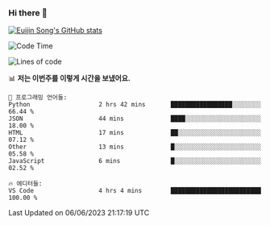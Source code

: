 ### Hi there 👋

[![Euijin Song's GitHub stats](https://github-readme-stats.vercel.app/api?username=lstar2397&count_private=true&show_icons=true&theme=tokyonight&locale=kr)](https://github.com/anuraghazra/github-readme-stats)

<!--START_SECTION:waka-->
![Code Time](http://img.shields.io/badge/Code%20Time-151%20hrs%2043%20mins-blue)

![Lines of code](https://img.shields.io/badge/%EC%A0%80%EB%8A%94%20%EC%97%AC%ED%83%9C%EA%B9%8C%EC%A7%80%20-588.4%20thousand%20%EC%A4%84%EC%9D%98%20%EC%BD%94%EB%93%9C%EB%A5%BC%20%EC%9E%91%EC%84%B1%ED%96%88%EC%96%B4%EC%9A%94.-blue)

📊 **저는 이번주를 이렇게 시간을 보냈어요.** 

```text
💬 프로그래밍 언어들: 
Python                   2 hrs 42 mins       █████████████████░░░░░░░░   66.44 % 
JSON                     44 mins             ████░░░░░░░░░░░░░░░░░░░░░   18.00 % 
HTML                     17 mins             ██░░░░░░░░░░░░░░░░░░░░░░░   07.12 % 
Other                    13 mins             █░░░░░░░░░░░░░░░░░░░░░░░░   05.58 % 
JavaScript               6 mins              █░░░░░░░░░░░░░░░░░░░░░░░░   02.52 % 

🔥 에디터들: 
VS Code                  4 hrs 4 mins        █████████████████████████   100.00 % 
```


 Last Updated on 06/06/2023 21:17:19 UTC
<!--END_SECTION:waka-->

<!--
**lstar2397/lstar2397** is a ✨ _special_ ✨ repository because its `README.md` (this file) appears on your GitHub profile.

Here are some ideas to get you started:

- 🔭 I’m currently working on ...
- 🌱 I’m currently learning ...
- 👯 I’m looking to collaborate on ...
- 🤔 I’m looking for help with ...
- 💬 Ask me about ...
- 📫 How to reach me: ...
- 😄 Pronouns: ...
- ⚡ Fun fact: ...
-->
